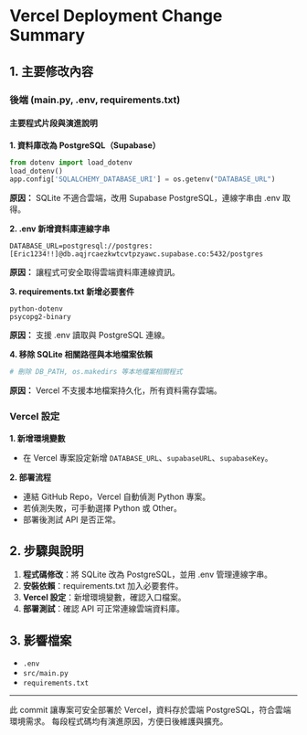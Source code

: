 # Vercel Deployment Change Summary

## 1. 主要修改內容

### 後端 (main.py, .env, requirements.txt)

#### 主要程式片段與演進說明

**1. 資料庫改為 PostgreSQL（Supabase）**
```python
from dotenv import load_dotenv
load_dotenv()
app.config['SQLALCHEMY_DATABASE_URI'] = os.getenv("DATABASE_URL")
```
**原因：** SQLite 不適合雲端，改用 Supabase PostgreSQL，連線字串由 .env 取得。

**2. .env 新增資料庫連線字串**
```properties
DATABASE_URL=postgresql://postgres:[Eric1234!!]@db.aqjrcaezkwtcvtpzyawc.supabase.co:5432/postgres
```
**原因：** 讓程式可安全取得雲端資料庫連線資訊。

**3. requirements.txt 新增必要套件**
```text
python-dotenv
psycopg2-binary
```
**原因：** 支援 .env 讀取與 PostgreSQL 連線。

**4. 移除 SQLite 相關路徑與本地檔案依賴**
```python
# 刪除 DB_PATH, os.makedirs 等本地檔案相關程式
```
**原因：** Vercel 不支援本地檔案持久化，所有資料需存雲端。

### Vercel 設定

**1. 新增環境變數**
- 在 Vercel 專案設定新增 `DATABASE_URL`、`supabaseURL`、`supabaseKey`。

**2. 部署流程**
- 連結 GitHub Repo，Vercel 自動偵測 Python 專案。
- 若偵測失敗，可手動選擇 Python 或 Other。
- 部署後測試 API 是否正常。

## 2. 步驟與說明
1. **程式碼修改**：將 SQLite 改為 PostgreSQL，並用 .env 管理連線字串。
2. **安裝依賴**：requirements.txt 加入必要套件。
3. **Vercel 設定**：新增環境變數，確認入口檔案。
4. **部署測試**：確認 API 可正常連線雲端資料庫。

## 3. 影響檔案
- `.env`
- `src/main.py`
- `requirements.txt`

---

此 commit 讓專案可安全部署於 Vercel，資料存於雲端 PostgreSQL，符合雲端環境需求。
每段程式碼均有演進原因，方便日後維護與擴充。
